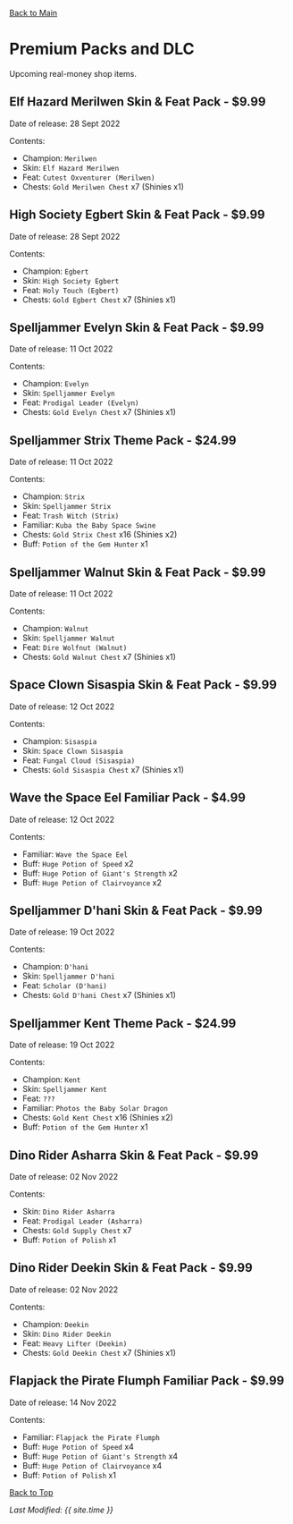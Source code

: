 [Back to Main](index.md)

# Premium Packs and DLC
Upcoming real-money shop items.

## Elf Hazard Merilwen Skin & Feat Pack - $9.99
Date of release: 28 Sept 2022

Contents:
* Champion: `Merilwen`
* Skin: `Elf Hazard Merilwen`
* Feat: `Cutest Oxventurer (Merilwen)`
* Chests: `Gold Merilwen Chest` x7 (Shinies x1)

## High Society Egbert Skin & Feat Pack - $9.99
Date of release: 28 Sept 2022

Contents:
* Champion: `Egbert`
* Skin: `High Society Egbert`
* Feat: `Holy Touch (Egbert)`
* Chests: `Gold Egbert Chest` x7 (Shinies x1)

## Spelljammer Evelyn Skin & Feat Pack - $9.99
Date of release: 11 Oct 2022

Contents:
* Champion: `Evelyn`
* Skin: `Spelljammer Evelyn`
* Feat: `Prodigal Leader (Evelyn)`
* Chests: `Gold Evelyn Chest` x7 (Shinies x1)

## Spelljammer Strix Theme Pack - $24.99
Date of release: 11 Oct 2022

Contents:
* Champion: `Strix`
* Skin: `Spelljammer Strix`
* Feat: `Trash Witch (Strix)`
* Familiar: `Kuba the Baby Space Swine`
* Chests: `Gold Strix Chest` x16 (Shinies x2)
* Buff: `Potion of the Gem Hunter` x1

## Spelljammer Walnut Skin & Feat Pack - $9.99
Date of release: 11 Oct 2022

Contents:
* Champion: `Walnut`
* Skin: `Spelljammer Walnut`
* Feat: `Dire Wolfnut (Walnut)`
* Chests: `Gold Walnut Chest` x7 (Shinies x1)

## Space Clown Sisaspia Skin & Feat Pack - $9.99
Date of release: 12 Oct 2022

Contents:
* Champion: `Sisaspia`
* Skin: `Space Clown Sisaspia`
* Feat: `Fungal Cloud (Sisaspia)`
* Chests: `Gold Sisaspia Chest` x7 (Shinies x1)

## Wave the Space Eel Familiar Pack - $4.99
Date of release: 12 Oct 2022

Contents:
* Familiar: `Wave the Space Eel`
* Buff: `Huge Potion of Speed` x2
* Buff: `Huge Potion of Giant's Strength` x2
* Buff: `Huge Potion of Clairvoyance` x2

## Spelljammer D'hani Skin & Feat Pack - $9.99
Date of release: 19 Oct 2022

Contents:
* Champion: `D'hani`
* Skin: `Spelljammer D'hani`
* Feat: `Scholar (D'hani)`
* Chests: `Gold D'hani Chest` x7 (Shinies x1)

## Spelljammer Kent Theme Pack - $24.99
Date of release: 19 Oct 2022

Contents:
* Champion: `Kent`
* Skin: `Spelljammer Kent`
* Feat: `???`
* Familiar: `Photos the Baby Solar Dragon`
* Chests: `Gold Kent Chest` x16 (Shinies x2)
* Buff: `Potion of the Gem Hunter` x1

## Dino Rider Asharra Skin & Feat Pack - $9.99
Date of release: 02 Nov 2022

Contents:
* Skin: `Dino Rider Asharra`
* Feat: `Prodigal Leader (Asharra)`
* Chests: `Gold Supply Chest` x7
* Buff: `Potion of Polish` x1

## Dino Rider Deekin Skin & Feat Pack - $9.99
Date of release: 02 Nov 2022

Contents:
* Champion: `Deekin`
* Skin: `Dino Rider Deekin`
* Feat: `Heavy Lifter (Deekin)`
* Chests: `Gold Deekin Chest` x7 (Shinies x1)

## Flapjack the Pirate Flumph Familiar Pack - $9.99
Date of release: 14 Nov 2022

Contents:
* Familiar: `Flapjack the Pirate Flumph`
* Buff: `Huge Potion of Speed` x4
* Buff: `Huge Potion of Giant's Strength` x4
* Buff: `Huge Potion of Clairvoyance` x4
* Buff: `Potion of Polish` x1

[Back to Top](#top)

*Last Modified: {{ site.time }}*
